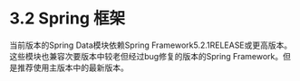 # 3.2 Spring 框架

当前版本的Spring Data模块依赖Spring Framework5.2.1RELEASE或更高版本。这些模块也兼容次要版本中较老但经过bug修复的版本的Spring Framework。但是推荐使用主版本中的最新版本。

